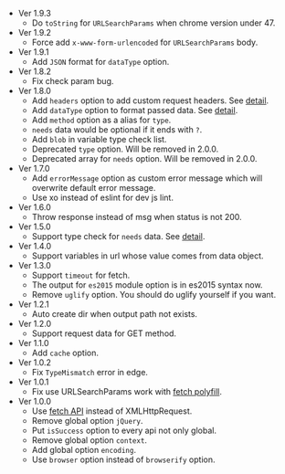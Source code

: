 - Ver 1.9.3
    - Do `toString` for `URLSearchParams` when chrome version under 47.
- Ver 1.9.2
    - Force add `x-www-form-urlencoded` for `URLSearchParams` body.
- Ver 1.9.1
	- Add `JSON` format for `dataType` option.
- Ver 1.8.2
	- Fix check param bug.
- Ver 1.8.0
	- Add `headers` option to add custom request headers. See [detail][opt-headers].
	- Add `dataType` option to format passed data. See [detail][opt-dataType].
	- Add `method` option as a alias for `type`.
	- `needs` data would be optional if it ends with `?`.
	- Add `blob` in variable type check list.
	- Deprecated `type` option. Will be removed in 2.0.0.
	- Deprecated array for `needs` option. Will be removed in 2.0.0.
- Ver 1.7.0
	- Add `errorMessage` option as custom error message which will overwrite default error message.
	- Use xo instead of eslint for dev js lint.
- Ver 1.6.0
	- Throw response instead of msg when status is not 200.
- Ver 1.5.0
	- Support type check for `needs` data. See [detail][opt-needs].
- Ver 1.4.0
	- Support variables in url whose value comes from data object.
- Ver 1.3.0
	- Support `timeout` for fetch.
	- The output for `es2015` module option is in es2015 syntax now.
	- Remove `uglify` option. You should do uglify yourself if you want.
- Ver 1.2.1
	- Auto create dir when output path not exists.
- Ver 1.2.0
	- Support request data for GET method.
- Ver 1.1.0
	- Add `cache` option.
- Ver 1.0.2
	- Fix `TypeMismatch` error in edge.
- Ver 1.0.1
	- Fix use URLSearchParams work with [fetch polyfill][fetch-polyfill].
- Ver 1.0.0
	- Use [fetch API][fetch-api] instead of XMLHttpRequest.
	- Remove global option `jQuery`.
	- Put `isSuccess` option to every api not only global.
	- Remove global option `context`.
	- Add global option `encoding`.
	- Use `browser` option instead of `browserify` option.

[opt-headers]:https://github.com/poppinlp/js-api-generator#headers-object
[opt-dataType]:https://github.com/poppinlp/js-api-generator#datatype-string
[opt-needs]:https://github.com/poppinlp/js-api-generator#needs-array--object
[fetch-polyfill]:https://github.com/github/fetch
[fetch-api]:https://developer.mozilla.org/en-US/docs/Web/API/Fetch_API
